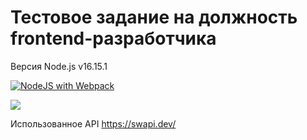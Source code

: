 # Тестовое задание на должность frontend-разработчика

Версия Node.js v16.15.1

[![NodeJS with Webpack](https://github.com/Saga6569/test/actions/workflows/nodejs.yml/badge.svg)](https://github.com/Saga6569/test/actions/workflows/nodejs.yml)

<a href="https://codeclimate.com/github/Saga6569/test/maintainability"><img src="https://api.codeclimate.com/v1/badges/92a6f7e43469c5c5fedf/maintainability" /></a>

Использованное API https://swapi.dev/

